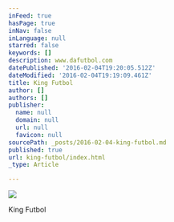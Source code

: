 ```yaml
---
inFeed: true
hasPage: true
inNav: false
inLanguage: null
starred: false
keywords: []
description: www.dafutbol.com
datePublished: '2016-02-04T19:20:05.512Z'
dateModified: '2016-02-04T19:19:09.461Z'
title: King Futbol
author: []
authors: []
publisher:
  name: null
  domain: null
  url: null
  favicon: null
sourcePath: _posts/2016-02-04-king-futbol.md
published: true
url: king-futbol/index.html
_type: Article

---
```

![](https://the-grid-user-content.s3-us-west-2.amazonaws.com/59bedab5-8f1d-4b19-9def-693ab1df1b9d.jpg)

King Futbol